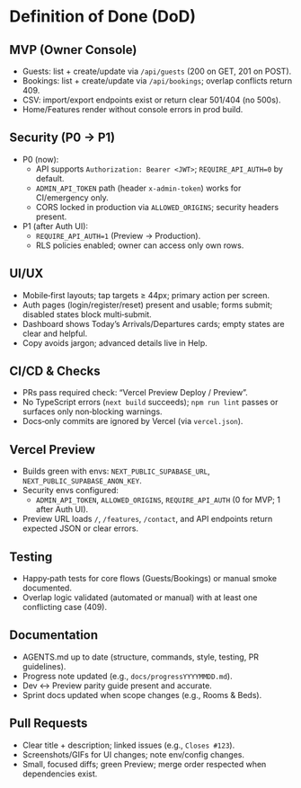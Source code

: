 # Definition of Done (DoD)

## MVP (Owner Console)
- Guests: list + create/update via `/api/guests` (200 on GET, 201 on POST).
- Bookings: list + create/update via `/api/bookings`; overlap conflicts return 409.
- CSV: import/export endpoints exist or return clear 501/404 (no 500s).
- Home/Features render without console errors in prod build.

## Security (P0 → P1)
- P0 (now):
  - API supports `Authorization: Bearer <JWT>`; `REQUIRE_API_AUTH=0` by default.
  - `ADMIN_API_TOKEN` path (header `x-admin-token`) works for CI/emergency only.
  - CORS locked in production via `ALLOWED_ORIGINS`; security headers present.
- P1 (after Auth UI):
  - `REQUIRE_API_AUTH=1` (Preview → Production).
  - RLS policies enabled; owner can access only own rows.

## UI/UX
- Mobile‑first layouts; tap targets ≥ 44px; primary action per screen.
- Auth pages (login/register/reset) present and usable; forms submit; disabled states block multi‑submit.
- Dashboard shows Today’s Arrivals/Departures cards; empty states are clear and helpful.
- Copy avoids jargon; advanced details live in Help.

## CI/CD & Checks
- PRs pass required check: “Vercel Preview Deploy / Preview”.
- No TypeScript errors (`next build` succeeds); `npm run lint` passes or surfaces only non‑blocking warnings.
- Docs‑only commits are ignored by Vercel (via `vercel.json`).

## Vercel Preview
- Builds green with envs: `NEXT_PUBLIC_SUPABASE_URL`, `NEXT_PUBLIC_SUPABASE_ANON_KEY`.
- Security envs configured:
  - `ADMIN_API_TOKEN`, `ALLOWED_ORIGINS`, `REQUIRE_API_AUTH` (0 for MVP; 1 after Auth UI).
- Preview URL loads `/`, `/features`, `/contact`, and API endpoints return expected JSON or clear errors.

## Testing
- Happy‑path tests for core flows (Guests/Bookings) or manual smoke documented.
- Overlap logic validated (automated or manual) with at least one conflicting case (409).

## Documentation
- AGENTS.md up to date (structure, commands, style, testing, PR guidelines).
- Progress note updated (e.g., `docs/progressYYYYMMDD.md`).
- Dev ↔ Preview parity guide present and accurate.
- Sprint docs updated when scope changes (e.g., Rooms & Beds).

## Pull Requests
- Clear title + description; linked issues (e.g., `Closes #123`).
- Screenshots/GIFs for UI changes; note env/config changes.
- Small, focused diffs; green Preview; merge order respected when dependencies exist.

